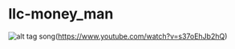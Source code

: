 # llc-money_man

![alt tag](https://encrypted-tbn0.gstatic.com/images?q=tbn:ANd9GcSDmNZJSzdqEIMq4mFCF6WqqVm3fhvrROHdV2RCPtWVW1y6589u2UdvnlJIxjA29ge8UgA:https://upload.wikimedia.org/wikipedia/commons/thumb/b/b6/Image_created_with_a_mobile_phone.png/1200px-Image_created_with_a_mobile_phone.png&usqp=CAU)
song(https://www.youtube.com/watch?v=s37oEhJb2hQ)

